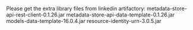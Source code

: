 Please get the extra library files from linkedin artifactory:
metadata-store-api-rest-client-0.1.26.jar
metadata-store-api-data-template-0.1.26.jar
models-data-template-16.0.4.jar
resource-identity-urn-3.0.5.jar



